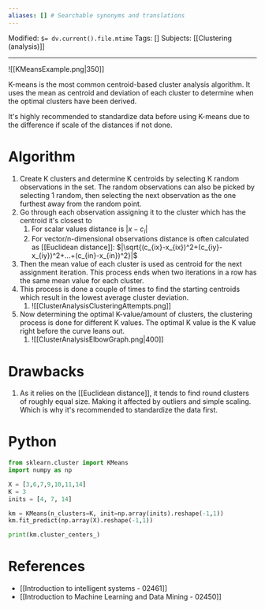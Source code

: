 ```yaml
---
aliases: [] # Searchable synonyms and translations
---
```

Modified: `$= dv.current().file.mtime`
Tags: []
Subjects: [[Clustering (analysis)]]
****
<span class="centerImg">![[KMeansExample.png|350]]</span>

K-means is the most common centroid-based cluster analysis algorithm. It uses the mean as centroid and deviation of each cluster to determine when the optimal clusters have been derived.

It's highly recommended to standardize data before using K-means due to the difference if scale of the distances if not done.

# Algorithm
1. Create K clusters and determine K centroids by selecting K random observations in the set. The random observations can also be picked by selecting 1 random, then selecting the next observation as the one furthest away from the random point.
2. Go through each observation assigning it to the cluster which has the centroid it's closest to
	1. For scalar values distance is $|x-c_i|$
	2. For vector/n-dimensional observations distance is often calculated as [[Euclidean distance]]: $|\sqrt{(c_{ix}-x_{ix})^2+(c_{iy}-x_{iy})^2+...+(c_{in}-x_{in})^2}|$
3.  Then the mean value of each cluster is used as centroid for the next assignment iteration. This process ends when two iterations in a row has the same mean value for each cluster.
4.  This process is done a couple of times to find the starting centroids which result in the lowest average cluster deviation.
	1.  ![[ClusterAnalysisClusteringAttempts.png]]
5.  Now determining the optimal K-value/amount of clusters, the clustering process is done for different K values. The optimal K value is the K value right before the curve leans out.
	1.  ![[ClusterAnalysisElbowGraph.png|400]]

# Drawbacks
1. As it relies on the [[Euclidean distance]], it tends to find round clusters of roughly equal size. Making it affected by outliers and simple scaling. Which is why it's recommended to standardize the data first.

# Python
```python
from sklearn.cluster import KMeans
import numpy as np

X = [3,6,7,9,10,11,14]
K = 3
inits = [4, 7, 14]

km = KMeans(n_clusters=K, init=np.array(inits).reshape(-1,1))
km.fit_predict(np.array(X).reshape(-1,1))

print(km.cluster_centers_)
```
# References
- [[Introduction to intelligent systems - 02461]]
- [[Introduction to Machine Learning and Data Mining - 02450]]